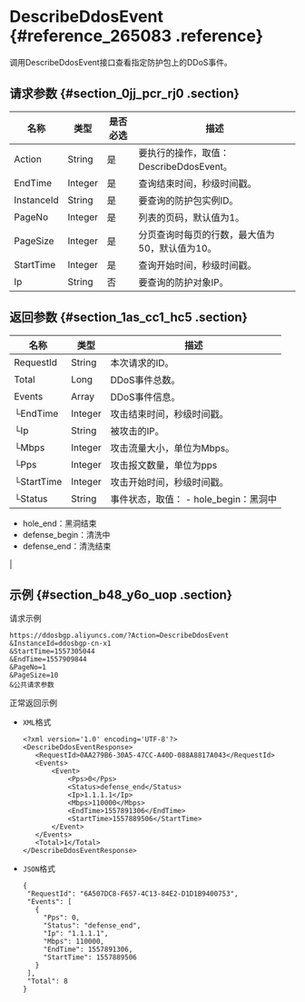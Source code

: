# DescribeDdosEvent {#reference_265083 .reference}

调用DescribeDdosEvent接口查看指定防护包上的DDoS事件。

## 请求参数 {#section_0jj_pcr_rj0 .section}

|名称|类型|是否必选|描述|
|--|--|----|--|
|Action|String|是|要执行的操作，取值：DescribeDdosEvent。|
|EndTime|Integer|是|查询结束时间，秒级时间戳。|
|InstanceId|String|是|要查询的防护包实例ID。|
|PageNo|Integer|是|列表的页码，默认值为1。|
|PageSize|Integer|是|分页查询时每页的行数，最大值为50，默认值为10。|
|StartTime|Integer|是|查询开始时间，秒级时间戳。|
|Ip|String|否|要查询的防护对象IP。|

## 返回参数 {#section_1as_cc1_hc5 .section}

|名称|类型|描述|
|--|--|--|
|RequestId|String|本次请求的ID。|
|Total|Long|DDoS事件总数。|
|Events|Array|DDoS事件信息。|
|└EndTime|Integer|攻击结束时间，秒级时间戳。|
|└Ip|String|被攻击的IP。|
|└Mbps|Integer|攻击流量大小，单位为Mbps。|
|└Pps|Integer|攻击报文数量，单位为pps|
|└StartTime|Integer|攻击开始时间，秒级时间戳。|
|└Status|String|事件状态，取值： -   hole\_begin：黑洞中
-   hole\_end：黑洞结束
-   defense\_begin：清洗中
-   defense\_end：清洗结束

 |

## 示例 {#section_b48_y6o_uop .section}

请求示例

``` {#codeblock_60x_v7t_oqo}
https://ddosbgp.aliyuncs.com/?Action=DescribeDdosEvent
&InstanceId=ddosbgp-cn-x1
&StartTime=1557305044
&EndTime=1557909844
&PageNo=1
&PageSize=10
&公共请求参数
```

正常返回示例

-   `XML`格式

    ``` {#codeblock_yok_0bb_bul}
    <?xml version='1.0' encoding='UTF-8'?>
    <DescribeDdosEventResponse>
       <RequestId>0AA279B6-30A5-47CC-A40D-088A8817A043</RequestId>
       <Events>
           <Event>
               <Pps>0</Pps>
               <Status>defense_end</Status>
               <Ip>1.1.1.1</Ip>
               <Mbps>110000</Mbps>
               <EndTime>1557891306</EndTime>
               <StartTime>1557889506</StartTime>
           </Event>
       </Events>
       <Total>1</Total>
    </DescribeDdosEventResponse>
    ```

-   `JSON`格式

    ``` {#codeblock_ftr_37u_bst}
    {
     "RequestId": "6A507DC8-F657-4C13-84E2-D1D1B9400753",
     "Events": [
       {
         "Pps": 0,
         "Status": "defense_end",
         "Ip": "1.1.1.1",
         "Mbps": 110000,
         "EndTime": 1557891306,
         "StartTime": 1557889506
       }
     ],
     "Total": 8
    }
    ```


